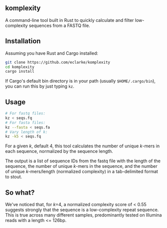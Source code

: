 ## komplexity

A command-line tool built in Rust to quickly calculate and filter low-complexity sequences from a FASTQ file.



## Installation

Assuming you have Rust and Cargo installed:

```sh
git clone https://github.com/eclarke/komplexity
cd komplexity
cargo install
```

If Cargo's default bin directory is in your path (usually `$HOME/.cargo/bin`), you can run this by just typing `kz`.

## Usage

```sh
# For fastq files:
kz < seqs.fq
# For fasta files:
kz --fasta < seqs.fa
# Vary length of k:
kz -k5 < seqs.fq
```

For a given _k_, default 4, this tool calculates the number of unique _k_-mers in each sequence, normalized by the sequence length.

The output is a list of sequence IDs from the fastq file with the length of the sequence, the number of unique _k_-mers in the sequence, and the number of unique _k_-mers/length (normalized complexity) in a tab-delimited format to stout.

## So what?

We've noticed that, for _k_=4, a normalized complexity score of < 0.55 suggests strongly that the sequence is a low-complexity repeat sequence. This is true across many different samples, predominantly tested on Illumina reads with a length <= 126bp. 